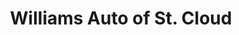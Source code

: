---
title: "Williams Auto of St. Cloud"
url: /st-cloud/williams-auto-of-st-cloud/
shop: Autowerkstatt
---